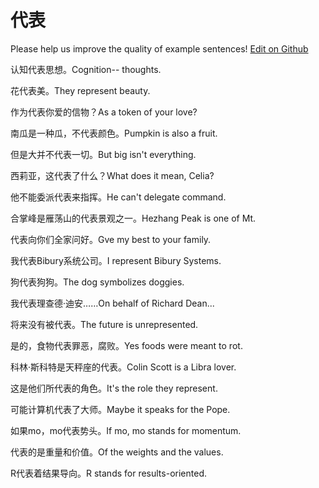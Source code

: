 # 代表

Please help us improve the quality of example sentences! [Edit on Github](https://github.com/jiyushe/jiyu-example-sentence-source/blob/main/chinese/daibiao.md)

<p><span class="chinese">认知代表思想。</span><span class="english">Cognition-- thoughts.</span></p>

<p><span class="chinese">花代表美。</span><span class="english">They represent beauty.</span></p>

<p><span class="chinese">作为代表你爱的信物？</span><span class="english">As a token of your love?</span></p>

<p><span class="chinese">南瓜是一种瓜，不代表颜色。</span><span class="english">Pumpkin is also a fruit.</span></p>

<p><span class="chinese">但是大并不代表一切。</span><span class="english">But big isn't everything.</span></p>

<p><span class="chinese">西莉亚，这代表了什么？</span><span class="english">What does it mean, Celia?</span></p>

<p><span class="chinese">他不能委派代表来指挥。</span><span class="english">He can't delegate command.</span></p>

<p><span class="chinese">合掌峰是雁荡山的代表景观之一。</span><span class="english">Hezhang Peak is one of Mt.</span></p>

<p><span class="chinese">代表向你们全家问好。</span><span class="english">Gve my best to your family.</span></p>

<p><span class="chinese">我代表Bibury系统公司。</span><span class="english">I represent Bibury Systems.</span></p>

<p><span class="chinese">狗代表狗狗。</span><span class="english">The dog symbolizes doggies.</span></p>

<p><span class="chinese">我代表理查德·迪安……</span><span class="english">On behalf of Richard Dean...</span></p>

<p><span class="chinese">将来没有被代表。</span><span class="english">The future is unrepresented.</span></p>

<p><span class="chinese">是的，食物代表罪恶，腐败。</span><span class="english">Yes foods were meant to rot.</span></p>

<p><span class="chinese">科林·斯科特是天秤座的代表。</span><span class="english">Colin Scott is a Libra lover.</span></p>

<p><span class="chinese">这是他们所代表的角色。</span><span class="english">It's the role they represent.</span></p>

<p><span class="chinese">可能计算机代表了大师。</span><span class="english">Maybe it speaks for the Pope.</span></p>

<p><span class="chinese">如果mo，mo代表势头。</span><span class="english">If mo, mo stands for momentum.</span></p>

<p><span class="chinese">代表的是重量和价值。</span><span class="english">Of the weights and the values.</span></p>

<p><span class="chinese">R代表着结果导向。</span><span class="english">R stands for results-oriented.</span></p>

